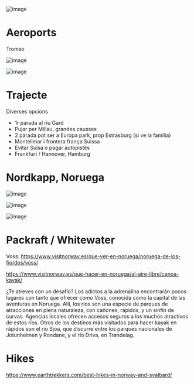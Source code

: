 ![image](https://user-images.githubusercontent.com/4015406/212746712-70de7d51-f714-4889-9969-e7cfa182927d.png)


# Aeroports 

Tromso

![image](https://user-images.githubusercontent.com/4015406/212685516-a8d5b78a-de09-4ffa-a656-ff3590322d99.png)

![image](https://user-images.githubusercontent.com/4015406/212686126-cd73c9fe-5dfc-430a-a9d3-8383fbcecba5.png)


# Trajecte

Diverses opcions
- 1r parada al riu Gard
- Pujar per Millau, grandes causses
- 2 parada pot ser a Europa park, prop Estrasburg (si ve la família)
- Montelimar i frontera frança Suissa
- Evitar Suïsa o pagar autopistes
- Frankfurt / Hannover, Hamburg

# Nordkapp, Noruega

![image](https://user-images.githubusercontent.com/4015406/212665961-2f802e24-4ceb-47f5-aa17-73757725b9d7.png)


![image](https://user-images.githubusercontent.com/4015406/212662241-beefeb02-b386-417e-bf04-9f7de313042a.png)

![image](https://user-images.githubusercontent.com/4015406/212662310-71e72d40-4788-4690-9a18-a4c4898ce448.png)

# Packraft / Whitewater

Voss: https://www.visitnorway.es/que-ver-en-noruega/noruega-de-los-fiordos/voss/

https://www.visitnorway.es/que-hacer-en-noruega/al-aire-libre/canoa-kayak/

¿Te atreves con un desafío? Los adictos a la adrenalina encontrarán pocos lugares con tanto que ofrecer como Voss, conocida como la capital de las aventuras en Noruega. Allí, los rios son una especie de parques de atracciones en plena naturaleza, con cañones, rápidos, y un sinfín de curvas. Agencias locales ofrecen accesos seguros a los muchos atractivos de estos ríos. Otros de los destinos más visitados para hacer kayak en rápidos son el río Sjoa, que discurre entre los parques nacionales de Jotunheimen y Rondane, y el río Driva, en Trøndelag.

# Hikes

https://www.earthtrekkers.com/best-hikes-in-norway-and-svalbard/
